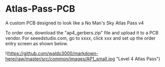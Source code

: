 # Atlas-Pass-PCB
A custom PCB designed to look like a No Man's Sky Atlas Pass v4

To order one, download the "ap4_gerbers.zip" file and upload it to a PCB vendor.
For seeedstudio.com, go to xxxx, click xxx and set up the order entry screen as shown below.  

!(https://github.com/waldo3000/markdown-here/raw/master/src/common/images/AP1_small.jpg "Level 4 Atlas Pass")
